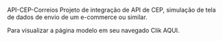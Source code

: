 API-CEP-Correios
Projeto de integração de API de CEP, simulação de tela de dados de envio de um e-commerce ou similar.

Para visualizar a página modelo em seu navegado Clik AQUI.

